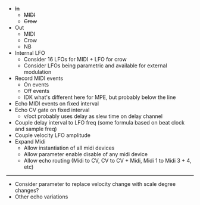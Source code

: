 - ~~In~~
  - ~~MIDI~~
  - ~~Crow~~
- Out
  - MIDI
  - Crow
  - NB
- Internal LFO
  - Consider 16 LFOs for MIDI + LFO for crow
  - Consider LFOs being parametric and available for external modulation
- Record MIDI events
  - On events
  - Off events
  - IDK what's different here for MPE, but probably below the line
- Echo MIDI events on fixed interval
- Echo CV gate on fixed interval
  - v/oct probably uses delay as slew time on delay channel
- Couple delay interval to LFO freq (some formula based on beat clock and sample freq)
- Couple velocity LFO amplitude
- Expand Midi
  - Allow instantiation of all midi devices
  - Allow parameter enable disable of any midi device
  - Allow echo routing (Midi to CV, CV to CV + Midi, Midi 1 to Midi 3 + 4, etc)
---
- Consider parameter to replace velocity change with scale degree changes?
- Other echo variations

